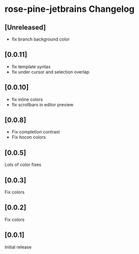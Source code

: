 <!-- Keep a Changelog guide -> https://keepachangelog.com -->

# rose-pine-jetbrains Changelog

## [Unreleased]
- fix branch background color

## [0.0.11]
- fix template syntax
- fix under cursor and selection overlap

## [0.0.10]
- fix inline colors
- fix scrollbars in editor preview

## [0.0.8]
- Fix completion contrast
- Fix hocon colors

## [0.0.5]
Lots of color fixes

## [0.0.3]
Fix colors

## [0.0.2]
Fix colors

## [0.0.1]
Initial release

